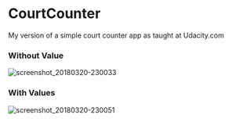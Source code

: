 # CourtCounter
My version of a simple court counter app as taught at Udacity.com

### Without Value
![screenshot_20180320-230033](https://user-images.githubusercontent.com/788306/37685276-3695c63c-2c93-11e8-82d8-4d4161757beb.png)

### With Values

![screenshot_20180320-230051](https://user-images.githubusercontent.com/788306/37685270-32bdca0a-2c93-11e8-9113-70027ba6fb67.png)

